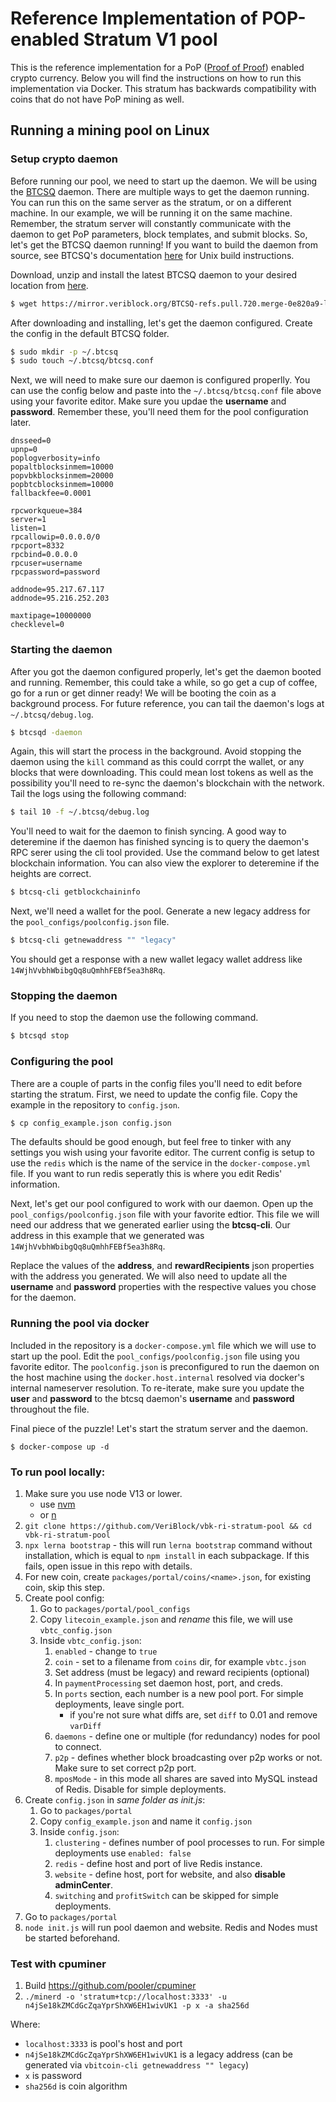 # Reference Implementation of POP-enabled Stratum V1 pool
This is the reference implementation for a PoP ([Proof of Proof](https://wiki.veriblock.org/index.php/PoW_vs_PoP_Mining)) enabled crypto currency. Below you will find the instructions on how to run this implementation via Docker. This stratum has backwards compatibility with coins that do not have PoP mining as well.

## Running a mining pool on Linux

### Setup crypto daemon

Before running our pool, we need to start up the daemon. We will be using the [BTCSQ](https://github.com/VeriBlock/vbk-ri-btc) daemon. There are multiple ways to get the daemon running. You can run this on the same server as the stratum, or on a different machine. In our example, we will be running it on the same machine. Remember, the stratum server will constantly communicate with the daemon to get PoP parameters, block templates, and submit blocks. So, let's get the BTCSQ daemon running! If you want to build the daemon from source, see BTCSQ's documentation [here](https://github.com/VeriBlock/vbk-ri-btc/blob/master/doc/build-unix.md) for Unix build instructions.

Download, unzip and install the latest BTCSQ daemon to your desired location from [here](https://mirror.veriblock.org/BTCSQ-refs.pull.720.merge-0e820a9-linux-x64.zip).

```sh
$ wget https://mirror.veriblock.org/BTCSQ-refs.pull.720.merge-0e820a9-linux-x64.zip
```

After downloading and installing, let's get the daemon configured. Create the config in the default BTCSQ folder.

```sh
$ sudo mkdir -p ~/.btcsq
$ sudo touch ~/.btcsq/btcsq.conf
```

Next, we will need to make sure our daemon is configured properlly. You can use the config below and paste into the `~/.btcsq/btcsq.conf` file above using your favorite editor. Make sure you updae the **username** and **password**. Remember these, you'll need them for the pool configuration later.

```
dnsseed=0
upnp=0
poplogverbosity=info
popaltblocksinmem=10000
popvbkblocksinmem=20000
popbtcblocksinmem=10000
fallbackfee=0.0001

rpcworkqueue=384
server=1
listen=1
rpcallowip=0.0.0.0/0
rpcport=8332
rpcbind=0.0.0.0
rpcuser=username
rpcpassword=password

addnode=95.217.67.117
addnode=95.216.252.203

maxtipage=10000000
checklevel=0
```

### Starting the daemon

After you got the daemon configured properly, let's get the daemon booted and running. Remember, this could take a while, so go get a cup of coffee, go for a run or get dinner ready! We will be booting the coin as a background process. For future reference, you can tail the daemon's logs at `~/.btcsq/debug.log`.

```sh
$ btcsqd -daemon
```

Again, this will start the process in the background. Avoid stopping the daemon using the `kill` command as this could corrpt the wallet, or any blocks that were downloading. This could mean lost tokens as well as the possibility you'll need to re-sync the daemon's blockchain with the network. Tail the logs using the following command:

```sh
$ tail 10 -f ~/.btcsq/debug.log
```

You'll need to wait for the daemon to finish syncing. A good way to deteremine if the daemon has finished syncing is to query the daemon's RPC serer using the cli tool provided. Use the command below to get latest blockchain information. You can also view the explorer to deteremine if the heights are correct.

```sh
$ btcsq-cli getblockchaininfo
```

Next, we'll need a wallet for the pool. Generate a new legacy address for the `pool_configs/poolconfig.json` file.

```sh
$ btcsq-cli getnewaddress "" "legacy"
```

You should get a response with a new wallet legacy wallet address like `14WjhVvbhWbibgQq8uQmhhFEBf5ea3h8Rq`.

### Stopping the daemon

If you need to stop the daemon use the following command.

```sh
$ btcsqd stop
```

### Configuring the pool

There are a couple of parts in the config files you'll need to edit before starting the stratum. First, we need to update the config file. Copy the example in the repository to `config.json`.

```sh
$ cp config_example.json config.json
```

The defaults should be good enough, but feel free to tinker with any settings you wish using your favorite editor. The current config is setup to use the `redis` which is the name of the service in the `docker-compose.yml` file. If you want to run redis seperatly this is where you edit Redis' information.

Next, let's get our pool configured to work with our daemon. Open up the `pool_configs/poolconfig.json` file with your favorite edtior. This file we will need our address that we generated earlier using the **btcsq-cli**. Our address in this example that we generated was `14WjhVvbhWbibgQq8uQmhhFEBf5ea3h8Rq`.

Replace the values of the **address**, and **rewardRecipients** json properties with the address you generated. We will also need to update all the **username** and **password** properties with the respective values you chose for the daemon.

### Running the pool via docker

Included in the repository is a `docker-compose.yml` file which we will use to start up the pool. Edit the `pool_configs/poolconfig.json` file using you favorite editor. The `poolconfig.json` is preconfigured to run the daemon on the host machine using the `docker.host.internal` resolved via docker's internal nameserver resolution. To re-iterate, make sure you update the **user** and **password** to the btcsq daemon's **username** and **password** throughout the file.

Final piece of the puzzle! Let's start the stratum server and the daemon.

```
$ docker-compose up -d
```

### To run pool locally:

1. Make sure you use node V13 or lower.
    - use [nvm](https://github.com/nvm-sh/nvm#installation)
    - or [n](https://github.com/tj/n)
2. `git clone https://github.com/VeriBlock/vbk-ri-stratum-pool && cd vbk-ri-stratum-pool`
3. `npx lerna bootstrap` - this will run `lerna bootstrap` command without installation, which is equal to `npm install` in each subpackage. If this fails, open issue in this repo with details.
4. For new coin, create `packages/portal/coins/<name>.json`, for existing coin, skip this step.
5. Create pool config:
    1. Go to `packages/portal/pool_configs`
    2. Copy `litecoin_example.json` and *rename* this file, we will use `vbtc_config.json`
    3. Inside `vbtc_config.json`:
         1. `enabled` - change to `true`
         2. `coin` - set to a filename from `coins` dir, for example `vbtc.json`
         3. Set address (must be legacy) and reward recipients (optional)
         4. In `paymentProcessing` set daemon host, port, and creds.
         5. In `ports` section, each number is a new pool port. For simple deployments, leave single port.
            - if you're not sure what diffs are, set `diff` to 0.01 and remove `varDiff`
         6. `daemons` - define one or multiple (for redundancy) nodes for pool to connect.
         7. `p2p` - defines whether block broadcasting over p2p works or not. Make sure to set correct p2p port.
         8. `mposMode` - in this mode all shares are saved into MySQL instead of Redis. Disable for simple deployments.
6. Create `config.json` in *same folder as init.js*:
   1. Go to `packages/portal`
   2. Copy `config_example.json` and name it `config.json`
   3. Inside `config.json`:
      1. `clustering` - defines number of pool processes to run. For simple deployments use `enabled: false`
      2. `redis` - define host and port of live Redis instance.
      3. `website` - define host, port for website, and also **disable adminCenter**.
      4. `switching` and `profitSwitch` can be skipped for simple deployments.
7. Go to `packages/portal`
8. `node init.js` will run pool daemon and website. Redis and Nodes must be started beforehand.

### Test with cpuminer

1. Build https://github.com/pooler/cpuminer
2. `./minerd -o 'stratum+tcp://localhost:3333' -u n4jSe18kZMCdGcZqaYprShXW6EH1wivUK1 -p x -a sha256d`

Where:
- `localhost:3333` is pool's host and port
- `n4jSe18kZMCdGcZqaYprShXW6EH1wivUK1` is a legacy address (can be generated via `vbitcoin-cli getnewaddress "" legacy`)
- `x` is password
- `sha256d` is coin algorithm
